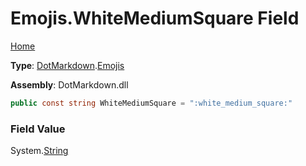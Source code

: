 # Emojis\.WhiteMediumSquare Field

[Home](../../../README.md)

**Type**: [DotMarkdown](../../README.md)\.[Emojis](../README.md)

**Assembly**: DotMarkdown\.dll

```csharp
public const string WhiteMediumSquare = ":white_medium_square:"
```

### Field Value

System\.[String](https://docs.microsoft.com/en-us/dotnet/api/system.string)